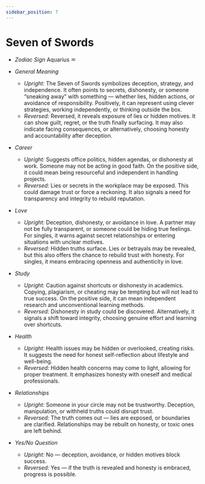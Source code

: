 ```yaml
---
sidebar_position: 7
---
```


# Seven of Swords

- *Zodiac Sign* Aquarius ♒️
- *General Meaning*
  - *Upright:* The Seven of Swords symbolizes deception, strategy, and independence. It often points to secrets, dishonesty, or someone “sneaking away” with something — whether lies, hidden actions, or avoidance of responsibility. Positively, it can represent using clever strategies, working independently, or thinking outside the box.
  - *Reversed:* Reversed, it reveals exposure of lies or hidden motives. It can show guilt, regret, or the truth finally surfacing. It may also indicate facing consequences, or alternatively, choosing honesty and accountability after deception.

- *Career*
  - *Upright:* Suggests office politics, hidden agendas, or dishonesty at work. Someone may not be acting in good faith. On the positive side, it could mean being resourceful and independent in handling projects.
  - *Reversed:* Lies or secrets in the workplace may be exposed. This could damage trust or force a reckoning. It also signals a need for transparency and integrity to rebuild reputation.

- *Love*
  - *Upright:* Deception, dishonesty, or avoidance in love. A partner may not be fully transparent, or someone could be hiding true feelings. For singles, it warns against secret relationships or entering situations with unclear motives.
  - *Reversed:* Hidden truths surface. Lies or betrayals may be revealed, but this also offers the chance to rebuild trust with honesty. For singles, it means embracing openness and authenticity in love.

- *Study*
  - *Upright:* Caution against shortcuts or dishonesty in academics. Copying, plagiarism, or cheating may be tempting but will not lead to true success. On the positive side, it can mean independent research and unconventional learning methods.
  - *Reversed:* Dishonesty in study could be discovered. Alternatively, it signals a shift toward integrity, choosing genuine effort and learning over shortcuts.

- *Health*
  - *Upright:* Health issues may be hidden or overlooked, creating risks. It suggests the need for honest self-reflection about lifestyle and well-being.
  - *Reversed:* Hidden health concerns may come to light, allowing for proper treatment. It emphasizes honesty with oneself and medical professionals.

- *Relationships*
  - *Upright:* Someone in your circle may not be trustworthy. Deception, manipulation, or withheld truths could disrupt trust.
  - *Reversed:* The truth comes out — lies are exposed, or boundaries are clarified. Relationships may be rebuilt on honesty, or toxic ones are left behind.

- *Yes/No Question*
  - *Upright:* No — deception, avoidance, or hidden motives block success.
  - *Reversed:* Yes — if the truth is revealed and honesty is embraced, progress is possible.
